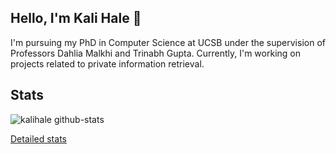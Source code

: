 ## Hello, I'm Kali Hale 👋

I'm pursuing my PhD in Computer Science at UCSB under the supervision of Professors Dahlia Malkhi and Trinabh Gupta. Currently, I'm working on projects related to private information retrieval.

## Stats

![kalihale github-stats](https://stats.dooboo.io/api/github-stats?login=kalihale)

[Detailed stats](https://stats.dooboo.io/en/stats/kalihale)
